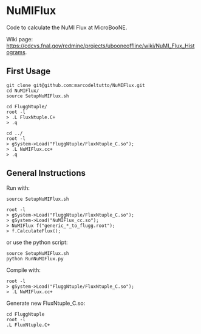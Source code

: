# NuMIFlux
Code to calculate the NuMI Flux at MicroBooNE.

Wiki page: https://cdcvs.fnal.gov/redmine/projects/ubooneoffline/wiki/NuMI_Flux_Histograms.


## First Usage

```
git clone git@github.com:marcodeltutto/NuMIFlux.git
cd NuMIFlux/
source SetupNuMIFlux.sh

cd FluggNtuple/
root -l 
> .L FluxNtuple.C+
> .q

cd ../
root -l
> gSystem->Load("FluggNtuple/FluxNtuple_C.so");
> .L NuMIFlux.cc+
> .q

```

## General Instructions

Run with:

```
source SetupNuMIFlux.sh

root -l
> gSystem->Load("FluggNtuple/FluxNtuple_C.so");
> gSystem->Load("NuMIFlux_cc.so");
> NuMIFlux f("generic_*_to_flugg.root");
> f.CalculateFlux();
```

or use the python script:

```
source SetupNuMIFlux.sh
python RunNuMIFlux.py
```

Compile with:

```
root -l
> gSystem->Load("FluggNtuple/FluxNtuple_C.so");
> .L NuMIFlux.cc+
```


Generate new FluxNtuple_C.so:

```
cd FluggNtuple
root -l
.L FluxNtuple.C+
```
